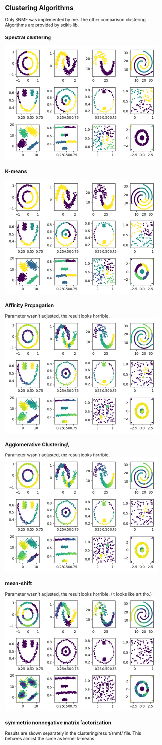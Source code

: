 ## Clustering Algorithms
Only SNMF was implemented by me. The other comparison clustering Algorithms are provided by scikit-lib.  

### Spectral clustering
![alt text](https://github.com/rio26/clustering/blob/master/clustering/result/spectral_clustering_12.png)

### K-means
![alt text](https://github.com/rio26/clustering/blob/master/clustering/result/k_means_12.png)

### Affinity Propagation
Parameter wasn't adjusted, the result looks horrible.
![alt text](https://github.com/rio26/clustering/blob/master/clustering/result/affinity_propagation_12.png)

### Agglomerative Clustering\
Parameter wasn't adjusted, the result looks horrible.
![alt text](https://github.com/rio26/clustering/blob/master/clustering/result/agglomerative_clustering_12.png)

### mean-shift
Parameter wasn't adjusted, the result looks horrible.  (It looks like art tho.)
![alt text](https://github.com/rio26/clustering/blob/master/clustering/result/mean_shift_bd0.5_12.png)

### symmetric nonnegative matrix factorization
Results are shown separately in the clustering/result/snmf/ file.
This behaves almost the same as kernel k-means.
